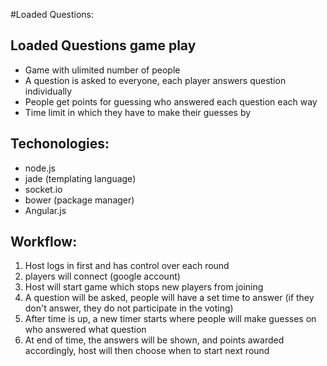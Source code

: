 #Loaded Questions:

## Loaded Questions game play
- Game with ulimited number of people
- A question is asked to everyone, each player answers question individually
- People get points for guessing who answered each question each way
- Time limit in which they have to make their guesses by 

## Techonologies:
- node.js
- jade (templating language)
- socket.io
- bower (package manager)
- Angular.js

## Workflow: 
1. Host logs in first and has control over each round
2. players will connect (google account)
3. Host will start game which stops new players from joining
4. A question will be asked, people will have a set time to answer (if they don't answer, they do not participate in the voting)
5. After time is up, a new timer starts where people will make guesses on who answered what question
6. At end of time, the answers will be shown, and points awarded accordingly, host will then choose when to start next round 
